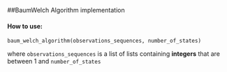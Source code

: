 ##BaumWelch Algorithm implementation

#### How to use:

```
baum_welch_algorithm(observations_sequences, number_of_states)
```
where `observations_sequences` is a list of lists containing **integers** that are between 1 and `number_of_states`
